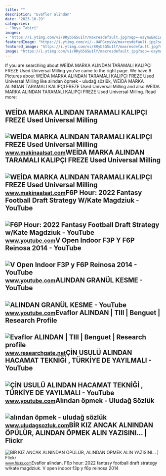 ```yaml
---
title: ""
description: "Evaflor alindan"
date: "2023-10-29"
categories:
- "Ruya Tabiri"
images:
- "https://i.ytimg.com/vi/8Ryb5GSu1lY/maxresdefault.jpg?sqp=-oaymwEmCIAKENAF8quKqQMa8AEB-AH-CYAC0AWKAgwIABABGGUgZShlMA8=&amp;rs=AOn4CLCzhquFREKs4AWS1h26Qc2Q3cWQRQ"
featuredImage: "https://i.ytimg.com/vi/--UAPGcyyVw/maxresdefault.jpg?sqp=-oaymwEmCIAKENAF8quKqQMa8AEB-AH-CYAC0AWKAgwIABABGGUgZShlMA8=&amp;rs=AOn4CLBDKu7Y_bWqvQuHwAKpU9Zi9Cfldg"
featured_image: "https://i.ytimg.com/vi/8Ryb5GSu1lY/maxresdefault.jpg?sqp=-oaymwEmCIAKENAF8quKqQMa8AEB-AH-CYAC0AWKAgwIABABGGUgZShlMA8=&amp;rs=AOn4CLCzhquFREKs4AWS1h26Qc2Q3cWQRQ"
image: "https://i.ytimg.com/vi/8Ryb5GSu1lY/maxresdefault.jpg?sqp=-oaymwEmCIAKENAF8quKqQMa8AEB-AH-CYAC0AWKAgwIABABGGUgZShlMA8=&amp;rs=AOn4CLCzhquFREKs4AWS1h26Qc2Q3cWQRQ"
---
```


If you are searching about WEİDA MARKA ALINDAN TARAMALI KALIPÇI FREZE Used Universal Milling you've came to the right page. We have 9 Pictures about WEİDA MARKA ALINDAN TARAMALI KALIPÇI FREZE Used Universal Milling like alından öpmek - uludağ sözlük, WEİDA MARKA ALINDAN TARAMALI KALIPÇI FREZE Used Universal Milling and also WEİDA MARKA ALINDAN TARAMALI KALIPÇI FREZE Used Universal Milling. Read more:

WEİDA MARKA ALINDAN TARAMALI KALIPÇI FREZE Used Universal Milling
-----------------------------------------------------------------

 ![WEİDA MARKA ALINDAN TARAMALI KALIPÇI FREZE Used Universal Milling](https://www.makinaalsat.com/Dosyalar/Ilan/2023/2/weida-marka-alindan-taramali-kalipci-freze_424363.jpg) <small>www.makinaalsat.com</small>WEİDA MARKA ALINDAN TARAMALI KALIPÇI FREZE Used Universal Milling
-----------------------------------------------------------------

 ![WEİDA MARKA ALINDAN TARAMALI KALIPÇI FREZE Used Universal Milling](https://www.makinaalsat.com/Dosyalar/Ilan/2023/2/weida-marka-alindan-taramali-kalipci-freze_424364.jpg) <small>www.makinaalsat.com</small>F6P Hour: 2022 Fantasy Football Draft Strategy W/Kate Magdziuk - YouTube
------------------------------------------------------------------------

 ![F6P Hour: 2022 Fantasy Football Draft Strategy w/Kate Magdziuk - YouTube](https://i.ytimg.com/vi/7ThfZF6apYg/maxresdefault.jpg) <small>www.youtube.com</small>V Open Indoor F3P Y F6P Reinosa 2014 - YouTube
----------------------------------------------

 ![V Open Indoor F3P y F6P Reinosa 2014 - YouTube](https://i.ytimg.com/vi/E_3qTxh9QFc/maxresdefault.jpg) <small>www.youtube.com</small>ALINDAN GRANÜL KESME - YouTube
------------------------------

 ![ALINDAN GRANÜL KESME - YouTube](https://i.ytimg.com/vi/--UAPGcyyVw/maxresdefault.jpg?sqp=-oaymwEmCIAKENAF8quKqQMa8AEB-AH-CYAC0AWKAgwIABABGGUgZShlMA8=&rs=AOn4CLBDKu7Y_bWqvQuHwAKpU9Zi9Cfldg) <small>www.youtube.com</small>Evaflor ALINDAN | TIII | Benguet | Research Profile
---------------------------------------------------

 ![Evaflor ALINDAN | TIII | Benguet | Research profile](https://i1.rgstatic.net/ii/profile.image/1086786465988701-1636121493687_Q512/Evaflor-Alindan.jpg) <small>www.researchgate.net</small>ÇİN USULÜ ALINDAN HACAMAT TEKNİĞİ , TÜRKİYE DE YAYILMALI - YouTube
------------------------------------------------------------------

 ![ÇİN USULÜ ALINDAN HACAMAT TEKNİĞİ , TÜRKİYE DE YAYILMALI - YouTube](https://i.ytimg.com/vi/8Ryb5GSu1lY/maxresdefault.jpg?sqp=-oaymwEmCIAKENAF8quKqQMa8AEB-AH-CYAC0AWKAgwIABABGGUgZShlMA8=&rs=AOn4CLCzhquFREKs4AWS1h26Qc2Q3cWQRQ) <small>www.youtube.com</small>Alından öpmek - Uludağ Sözlük
-----------------------------

 ![alından öpmek - uludağ sözlük](https://galeri14.uludagsozluk.com/813/alindan-opmek_1180883.jpg) <small>www.uludagsozluk.com</small>BİR KIZ ANCAK ALNINDAN ÖPÜLÜR, ALINDAN ÖPMEK ALIN YAZISINI… | Flickr
--------------------------------------------------------------------

 ![BİR KIZ ANCAK ALNINDAN ÖPÜLÜR, ALINDAN ÖPMEK ALIN YAZISINI… | Flickr](https://live.staticflickr.com/7573/16350231475_600bd03a7d.jpg) <small>www.flickr.com</small>Evaflor alindan. F6p hour: 2022 fantasy football draft strategy w/kate magdziuk. V open indoor f3p y f6p reinosa 2014
